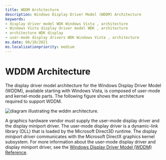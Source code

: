 ```yaml
---
title: WDDM Architecture
description: Windows Display Driver Model (WDDM) Architecture
keywords:
- display driver model WDK Windows Vista , architecture
- Windows Vista display driver model WDK , architecture
- architecture WDK display
- user-mode display drivers WDK Windows Vista , architecture
ms.date: 08/10/2021
ms.localizationpriority: medium
---
```


# WDDM Architecture

The display driver model architecture for the Windows Display Driver Model (WDDM), available starting with Windows Vista, is composed of user-mode and kernel-mode parts. The following figure shows the architecture required to support WDDM.

![diagram illustrating the wddm architecture.](images/dx10arch.png)

A graphics hardware vendor must supply the user-mode display driver and the display miniport driver. The user-mode display driver is a dynamic-link library (DLL) that is loaded by the Microsoft Direct3D runtime. The display *miniport driver* communicates with the Microsoft DirectX graphics kernel subsystem. For more information about the user-mode display driver and display miniport driver, see the [Windows Display Driver Model (WDDM) Reference](/windows-hardware/drivers/ddi/_display/).

